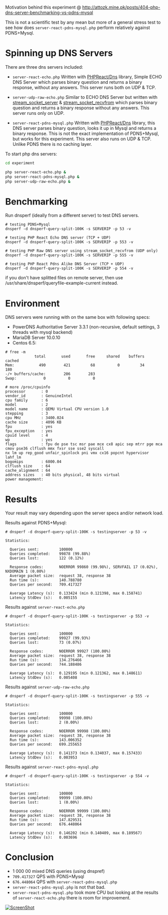Motivation behind this experiment @ http://attozk.mine.pk/posts/404-php-dns-server-benchmarking-vs-pdns-mysql

This is not a scientific test by any mean but more of a general stress test to see how does  `server-react-pdns-mysql.php` perform relatively against PDNS+Mysql.

# Spinning up DNS Servers

There are three dns servers included:

* `server-react-echo.php` Written with [PHPReact/Dns](https://github.com/reactphp/dns) library, Simple ECHO DNS Server which parses binary question and returns a binary response, without any answers. This server runs both on UDP & TCP.

* `server-udp-raw-echo.php` Similar to ECHO DNS Server but written with [stream_socket_server](http://php.net/manual/en/function.stream-socket-server.php) & [stream_socket_recvfrom](http://php.net/manual/en/function.stream-socket-recvfrom.php) which parses binary question and returns a binary response without any answers. This server runs only on UDP.

* `server-react-pdns-mysql.php` Written with [PHPReact/Dns](https://github.com/reactphp/dns) library, this DNS server parses binary question, looks it up in Mysql and returns a binary response. This is not the exact implementation of PDNS+Mysql, but works for this experiment. This server also runs on UDP & TCP. Unlike PDNS there is no caching layer.

To start php dns servers:

```bash
cd experiment

php server-react-echo.php &
php server-react-pdns-mysql.php &
php server-udp-raw-echo.php &
```

# Benchmarking

Run dnsperf (ideally from a different server) to test DNS servers.

```
# testing PDNS+Mysql
dnsperf -d dnsperf-query-split-100K -s SERVERIP -p 53 -v

# testing PHP React Echo DNS server (TCP + UDP)
dnsperf -d dnsperf-query-split-100K -s SERVERIP -p 553 -v

# testing PHP Raw DNS server using stream_socket_recvfrom (UDP only)
dnsperf -d dnsperf-query-split-100K -s SERVERIP -p 555 -v

# testing PHP React Pdns Alike DNS Server (TCP + UDP)
dnsperf -d dnsperf-query-split-100K -s SERVERIP -p 554 -v
```

if you don't have splitted files on remote server, then use /usr/share/dnsperf/queryfile-example-current instead.

# Environment

DNS servers were running with on the same box with following specs: 

* PowerDNS Authoritative Server 3.3.1 (non-recursive, default settings, 3 threads with mysql backend)
* MariaDB Server 10.0.10
* Centos 6.5:

```
# free -m
             total       used       free     shared    buffers     cached
Mem:           490        421         68          0         34        180
-/+ buffers/cache:        206        283
Swap:            0          0          0

# more /proc/cpuinfo
processor       : 0
vendor_id       : GenuineIntel
cpu family      : 6
model           : 2
model name      : QEMU Virtual CPU version 1.0
stepping        : 3
cpu MHz         : 3400.024
cache size      : 4096 KB
fpu             : yes
fpu_exception   : yes
cpuid level     : 4
wp              : yes
flags           : fpu de pse tsc msr pae mce cx8 apic sep mtrr pge mca cmov pse36 clflush mmx fxsr sse sse2 syscall
nx lm up rep_good unfair_spinlock pni vmx cx16 popcnt hypervisor lahf_lm
bogomips        : 6800.04
clflush size    : 64
cache_alignment : 64
address sizes   : 40 bits physical, 48 bits virtual
power management:
```

# Results
Your result may vary depending upon the server specs and/or network load.

Results against PDNS+Mysql:

```
# dnsperf -d dnsperf-query-split-100K -s testingserver -p 53 -v

Statistics:

  Queries sent:         100000
  Queries completed:    99878 (99.88%)
  Queries lost:         122 (0.12%)

  Response codes:       NOERROR 99860 (99.98%), SERVFAIL 17 (0.02%), NXDOMAIN 1 (0.00%)
  Average packet size:  request 38, response 38
  Run time (s):         140.788780
  Queries per second:   709.417327

  Average Latency (s):  0.133424 (min 0.121398, max 0.158741)
  Latency StdDev (s):   0.005155
```

Results against `server-react-echo.php`

```
# dnsperf -d dnsperf-query-split-100K -s testingserver -p 553 -v

Statistics:

  Queries sent:         100000
  Queries completed:    99927 (99.93%)
  Queries lost:         73 (0.07%)

  Response codes:       NOERROR 99927 (100.00%)
  Average packet size:  request 38, response 38
  Run time (s):         134.276466
  Queries per second:   744.188486

  Average Latency (s):  0.129195 (min 0.121362, max 0.148611)
  Latency StdDev (s):   0.005408
```

Results against `server-udp-raw-echo.php`

```
# dnsperf -d dnsperf-query-split-100K -s testingserver -p 555 -v

Statistics:

  Queries sent:         100000
  Queries completed:    99998 (100.00%)
  Queries lost:         2 (0.00%)

  Response codes:       NOERROR 99998 (100.00%)
  Average packet size:  request 38, response 38
  Run time (s):         143.006352
  Queries per second:   699.255653

  Average Latency (s):  0.141373 (min 0.134037, max 0.157433)
  Latency StdDev (s):   0.003953
```

Results against `server-react-pdns-mysql.php`

```
# dnsperf -d dnsperf-query-split-100K -s testingserver -p 554 -v

Statistics:

  Queries sent:         100000
  Queries completed:    99999 (100.00%)
  Queries lost:         1 (0.00%)

  Response codes:       NOERROR 99999 (100.00%)
  Average packet size:  request 38, response 38
  Run time (s):         147.829531
  Queries per second:   676.448064

  Average Latency (s):  0.146202 (min 0.140409, max 0.189567)
  Latency StdDev (s):   0.003696
```

# Conclusion

* 1 000 00 mixed DNS queries (using dnspref)
* `709.417327` QPS with PDNS+Mysql
* `676.448064` QPS with `server-react-pdns-mysql.php`
* `server-react-pdns-mysql.php` is not that bad.
* `server-react-pdns-mysql.php` took more CPU but looking at the results of `server-react-echo.php` there is room
for improvement.


[![ScreenShot](http://media01.mine.pk/uploads/2014/10/17/1413562455-b6e4310b572c1528c98bc406dfdf2f09-500.jpeg)](https://www.youtube.com/watch?v=prkPelGB8Zk)
